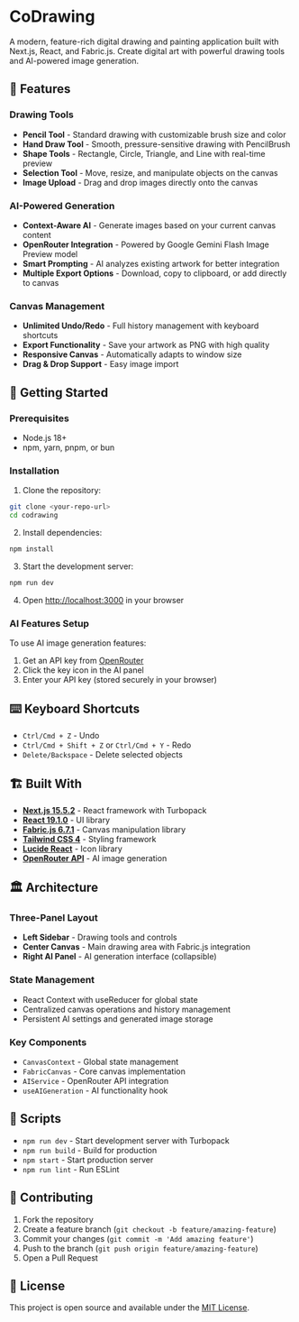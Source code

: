# CoDrawing

A modern, feature-rich digital drawing and painting application built with Next.js, React, and Fabric.js. Create digital art with powerful drawing tools and AI-powered image generation.

## 🎨 Features

### Drawing Tools
- **Pencil Tool** - Standard drawing with customizable brush size and color
- **Hand Draw Tool** - Smooth, pressure-sensitive drawing with PencilBrush
- **Shape Tools** - Rectangle, Circle, Triangle, and Line with real-time preview
- **Selection Tool** - Move, resize, and manipulate objects on the canvas
- **Image Upload** - Drag and drop images directly onto the canvas

### AI-Powered Generation
- **Context-Aware AI** - Generate images based on your current canvas content
- **OpenRouter Integration** - Powered by Google Gemini Flash Image Preview model
- **Smart Prompting** - AI analyzes existing artwork for better integration
- **Multiple Export Options** - Download, copy to clipboard, or add directly to canvas

### Canvas Management
- **Unlimited Undo/Redo** - Full history management with keyboard shortcuts
- **Export Functionality** - Save your artwork as PNG with high quality
- **Responsive Canvas** - Automatically adapts to window size
- **Drag & Drop Support** - Easy image import

## 🚀 Getting Started

### Prerequisites
- Node.js 18+ 
- npm, yarn, pnpm, or bun

### Installation

1. Clone the repository:
```bash
git clone <your-repo-url>
cd codrawing
```

2. Install dependencies:
```bash
npm install
```

3. Start the development server:
```bash
npm run dev
```

4. Open [http://localhost:3000](http://localhost:3000) in your browser

### AI Features Setup

To use AI image generation features:

1. Get an API key from [OpenRouter](https://openrouter.ai)
2. Click the key icon in the AI panel
3. Enter your API key (stored securely in your browser)

## ⌨️ Keyboard Shortcuts

- `Ctrl/Cmd + Z` - Undo
- `Ctrl/Cmd + Shift + Z` or `Ctrl/Cmd + Y` - Redo  
- `Delete/Backspace` - Delete selected objects

## 🏗️ Built With

- **[Next.js 15.5.2](https://nextjs.org)** - React framework with Turbopack
- **[React 19.1.0](https://react.dev)** - UI library
- **[Fabric.js 6.7.1](http://fabricjs.com)** - Canvas manipulation library
- **[Tailwind CSS 4](https://tailwindcss.com)** - Styling framework
- **[Lucide React](https://lucide.dev)** - Icon library
- **[OpenRouter API](https://openrouter.ai)** - AI image generation

## 🏛️ Architecture

### Three-Panel Layout
- **Left Sidebar** - Drawing tools and controls
- **Center Canvas** - Main drawing area with Fabric.js integration  
- **Right AI Panel** - AI generation interface (collapsible)

### State Management
- React Context with useReducer for global state
- Centralized canvas operations and history management
- Persistent AI settings and generated image storage

### Key Components
- `CanvasContext` - Global state management
- `FabricCanvas` - Core canvas implementation
- `AIService` - OpenRouter API integration
- `useAIGeneration` - AI functionality hook

## 📝 Scripts

- `npm run dev` - Start development server with Turbopack
- `npm run build` - Build for production  
- `npm start` - Start production server
- `npm run lint` - Run ESLint

## 🤝 Contributing

1. Fork the repository
2. Create a feature branch (`git checkout -b feature/amazing-feature`)
3. Commit your changes (`git commit -m 'Add amazing feature'`)
4. Push to the branch (`git push origin feature/amazing-feature`)
5. Open a Pull Request

## 📄 License

This project is open source and available under the [MIT License](LICENSE).
